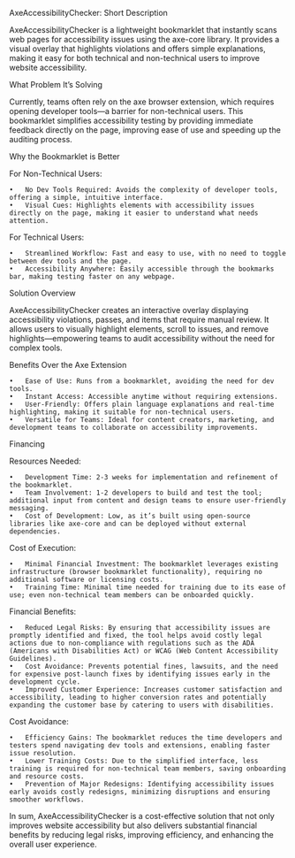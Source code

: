 AxeAccessibilityChecker: Short Description

AxeAccessibilityChecker is a lightweight bookmarklet that instantly scans web pages for accessibility issues using the axe-core library. It provides a visual overlay that highlights violations and offers simple explanations, making it easy for both technical and non-technical users to improve website accessibility.

What Problem It’s Solving

Currently, teams often rely on the axe browser extension, which requires opening developer tools—a barrier for non-technical users. This bookmarklet simplifies accessibility testing by providing immediate feedback directly on the page, improving ease of use and speeding up the auditing process.

Why the Bookmarklet is Better

For Non-Technical Users:

	•	No Dev Tools Required: Avoids the complexity of developer tools, offering a simple, intuitive interface.
	•	Visual Cues: Highlights elements with accessibility issues directly on the page, making it easier to understand what needs attention.

For Technical Users:

	•	Streamlined Workflow: Fast and easy to use, with no need to toggle between dev tools and the page.
	•	Accessibility Anywhere: Easily accessible through the bookmarks bar, making testing faster on any webpage.

Solution Overview

AxeAccessibilityChecker creates an interactive overlay displaying accessibility violations, passes, and items that require manual review. It allows users to visually highlight elements, scroll to issues, and remove highlights—empowering teams to audit accessibility without the need for complex tools.

Benefits Over the Axe Extension

	•	Ease of Use: Runs from a bookmarklet, avoiding the need for dev tools.
	•	Instant Access: Accessible anytime without requiring extensions.
	•	User-Friendly: Offers plain language explanations and real-time highlighting, making it suitable for non-technical users.
	•	Versatile for Teams: Ideal for content creators, marketing, and development teams to collaborate on accessibility improvements.

Financing

Resources Needed:

	•	Development Time: 2-3 weeks for implementation and refinement of the bookmarklet.
	•	Team Involvement: 1-2 developers to build and test the tool; additional input from content and design teams to ensure user-friendly messaging.
	•	Cost of Development: Low, as it’s built using open-source libraries like axe-core and can be deployed without external dependencies.

Cost of Execution:

	•	Minimal Financial Investment: The bookmarklet leverages existing infrastructure (browser bookmarklet functionality), requiring no additional software or licensing costs.
	•	Training Time: Minimal time needed for training due to its ease of use; even non-technical team members can be onboarded quickly.

Financial Benefits:

	•	Reduced Legal Risks: By ensuring that accessibility issues are promptly identified and fixed, the tool helps avoid costly legal actions due to non-compliance with regulations such as the ADA (Americans with Disabilities Act) or WCAG (Web Content Accessibility Guidelines).
	•	Cost Avoidance: Prevents potential fines, lawsuits, and the need for expensive post-launch fixes by identifying issues early in the development cycle.
	•	Improved Customer Experience: Increases customer satisfaction and accessibility, leading to higher conversion rates and potentially expanding the customer base by catering to users with disabilities.

Cost Avoidance:

	•	Efficiency Gains: The bookmarklet reduces the time developers and testers spend navigating dev tools and extensions, enabling faster issue resolution.
	•	Lower Training Costs: Due to the simplified interface, less training is required for non-technical team members, saving onboarding and resource costs.
	•	Prevention of Major Redesigns: Identifying accessibility issues early avoids costly redesigns, minimizing disruptions and ensuring smoother workflows.

In sum, AxeAccessibilityChecker is a cost-effective solution that not only improves website accessibility but also delivers substantial financial benefits by reducing legal risks, improving efficiency, and enhancing the overall user experience.
